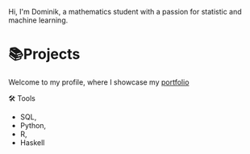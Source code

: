 Hi, I'm Dominik, a mathematics student with a passion for statistic and machine learning. 
# 📚Projects
   Welcome to my profile, where I showcase my [portfolio](https://github.com/Saddii/Portfolio)

🛠️ Tools
- SQL,
- Python,
- R,
- Haskell
  
